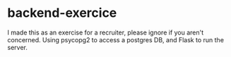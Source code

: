 # backend-exercice

I made this as an exercise for a recruiter, please ignore if you aren't concerned. Using psycopg2 to access a postgres DB, and Flask to run the server.
